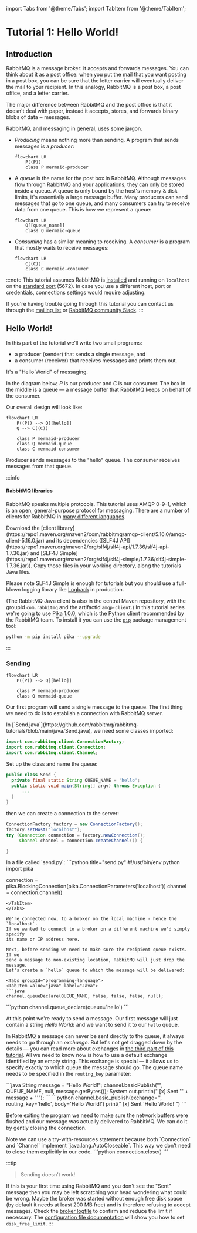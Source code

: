 import Tabs from '@theme/Tabs';
import TabItem from '@theme/TabItem';

# Tutorial 1: Hello World!

## Introduction

RabbitMQ is a message broker: it accepts and forwards messages. You can think
about it as a post office: when you put the mail that you want posting in a
post box, you can be sure that the letter carrier will eventually deliver the
mail to your recipient. In this analogy, RabbitMQ is a post box, a post office,
and a letter carrier.

The major difference between RabbitMQ and the post office is that it doesn't
deal with paper, instead it accepts, stores, and forwards binary blobs of data
‒ messages.

RabbitMQ, and messaging in general, uses some jargon.

* *Producing* means nothing more than sending. A program that sends messages is
  a *producer*:

    ```mermaid
    flowchart LR
        P((P))
        class P mermaid-producer
    ```

* A *queue* is the name for the post box in RabbitMQ. Although messages flow
  through RabbitMQ and your applications, they can only be stored inside a
  queue. A queue is only bound by the host's memory & disk limits, it's
  essentially a large message buffer. Many producers can send messages that go
  to one queue, and many consumers can try to receive data from one queue. This
  is how we represent a queue: 

    ```mermaid
    flowchart LR
        Q[[queue_name]]
        class Q mermaid-queue
    ```

* *Consuming* has a similar meaning to receiving. A *consumer* is a program
  that mostly waits to receive messages:

    ```mermaid
    flowchart LR
        C((C))
        class C mermaid-consumer
    ```

:::note
This tutorial assumes RabbitMQ is [installed](/docs/download) and running on
`localhost` on the [standard port](/docs/networking#ports) (5672). In case you
use a different host, port or credentials, connections settings would require
adjusting.

If you're having trouble going through this tutorial you can contact us through
the [mailing list](https://groups.google.com/forum/#!forum/rabbitmq-users) or
[RabbitMQ community Slack](https://www.rabbitmq.com/slack/).
:::

## Hello World!

In this part of the tutorial we'll write two small programs:
* a producer (sender) that sends a single message, and
* a consumer (receiver) that receives messages and prints them out.

It's a "Hello World" of messaging.

In the diagram below, *P* is our producer and *C* is our consumer. The box in
the middle is a queue — a message buffer that RabbitMQ keeps on behalf of the
consumer.

Our overall design will look like:

```mermaid
flowchart LR
    P((P)) --> Q[[hello]]
    Q --> C((C))

    class P mermaid-producer
    class Q mermaid-queue
    class C mermaid-consumer
```

Producer sends messages to the "hello" queue. The consumer receives messages
from that queue.

:::info
#### RabbitMQ libraries

RabbitMQ speaks multiple protocols. This tutorial uses AMQP 0-9-1, which is an
open, general-purpose protocol for messaging. There are a number of clients for
RabbitMQ in [many different languages](/docs/devtools).

<Tabs groupId="programming-language">
<TabItem value="java" label="Java">
Download the [client library](https://repo1.maven.org/maven2/com/rabbitmq/amqp-client/5.16.0/amqp-client-5.16.0.jar)
and its dependencies ([SLF4J API](https://repo1.maven.org/maven2/org/slf4j/slf4j-api/1.7.36/slf4j-api-1.7.36.jar) and
[SLF4J Simple](https://repo1.maven.org/maven2/org/slf4j/slf4j-simple/1.7.36/slf4j-simple-1.7.36.jar)).
Copy those files in your working directory, along the tutorials Java files.

Please note SLF4J Simple is enough for tutorials but you should use a full-blown
logging library like [Logback](https://logback.qos.ch/) in production.

(The RabbitMQ Java client is also in the central Maven repository,
with the groupId `com.rabbitmq` and the artifactId `amqp-client`.)
</TabItem>
<TabItem value="python" label="Python">
In this tutorial series we're going to use [Pika
1.0.0](https://pika.readthedocs.org/en/stable/), which is the Python client
recommended by the RabbitMQ team. To install it you can use the
[`pip`](https://pip.pypa.io/en/stable/quickstart/) package management tool:

```bash
python -m pip install pika --upgrade
```
</TabItem>
</Tabs>
:::

### Sending

```mermaid
flowchart LR
    P((P)) --> Q[[hello]]

    class P mermaid-producer
    class Q mermaid-queue
```

Our first program will send a single message to the queue. The first thing we
need to do is to establish a connection with RabbitMQ server.

<Tabs groupId="programming-language">
<TabItem value="java" label="Java">
In [`Send.java`](https://github.com/rabbitmq/rabbitmq-tutorials/blob/main/java/Send.java),
we need some classes imported:

```java title="Send.java"
import com.rabbitmq.client.ConnectionFactory;
import com.rabbitmq.client.Connection;
import com.rabbitmq.client.Channel;
```

Set up the class and name the queue:

```java
public class Send {
  private final static String QUEUE_NAME = "hello";
  public static void main(String[] argv) throws Exception {
      ...
  }
}
```

then we can create a connection to the server:

```java
ConnectionFactory factory = new ConnectionFactory();
factory.setHost("localhost");
try (Connection connection = factory.newConnection();
     Channel channel = connection.createChannel()) {

}
```
</TabItem>
<TabItem value="python" label="Python">
In a file called `send.py`:
```python title="send.py"
#!/usr/bin/env python
import pika

connection = pika.BlockingConnection(pika.ConnectionParameters('localhost'))
channel = connection.channel()
```
</TabItem>
</Tabs>

We're connected now, to a broker on the local machine - hence the `localhost`.
If we wanted to connect to a broker on a different machine we'd simply specify
its name or IP address here.

Next, before sending we need to make sure the recipient queue exists. If we
send a message to non-existing location, RabbitMQ will just drop the message.
Let's create a `hello` queue to which the message will be delivered:

<Tabs groupId="programming-language">
<TabItem value="java" label="Java">
```java
channel.queueDeclare(QUEUE_NAME, false, false, false, null);
```
</TabItem>
<TabItem value="python" label="Python">
```python
channel.queue_declare(queue='hello')
```
</TabItem>
</Tabs>

At this point we're ready to send a message. Our first message will just
contain a string *Hello World!* and we want to send it to our `hello` queue.

In RabbitMQ a message can never be sent directly to the queue, it always needs
to go through an *exchange*. But let's not get dragged down by the details —
you can read more about exchanges in [the third part of this
tutorial](/docs/tutorials/tutorial-three-python). All we need to know now is how to use a
default exchange identified by an empty string. This exchange is special — it
allows us to specify exactly to which queue the message should go. The queue
name needs to be specified in the `routing_key` parameter:

<Tabs groupId="programming-language">
<TabItem value="java" label="Java">
```java
String message = "Hello World!";
channel.basicPublish("", QUEUE_NAME, null, message.getBytes());
System.out.println(" [x] Sent '" + message + "'");
```
</TabItem>
<TabItem value="python" label="Python">
```python
channel.basic_publish(exchange='',
                      routing_key='hello',
                      body='Hello World!')
print(" [x] Sent 'Hello World!'")
```
</TabItem>
</Tabs>

Before exiting the program we need to make sure the network buffers were
flushed and our message was actually delivered to RabbitMQ. We can do it by
gently closing the connection.

<Tabs groupId="programming-language">
<TabItem value="java" label="Java">
Note we can use a try-with-resources statement because both `Connection` and
`Channel` implement `java.lang.AutoCloseable`. This way we don't need to close
them explicitly in our code.
</TabItem>
<TabItem value="python" label="Python">
```python
connection.close()
```
</TabItem>
</Tabs>

:::tip
> Sending doesn't work!

If this is your first time using RabbitMQ and you don't see the "Sent" message
then you may be left scratching your head wondering what could be wrong. Maybe
the broker was started without enough free disk space (by default it needs at
least 200 MB free) and is therefore refusing to accept messages. Check the
[broker logfile](/docs/logging#log-file-location) to confirm and reduce the
limit if necessary. The [configuration file
documentation](/docs/configure#config-items) will show you how to set
`disk_free_limit`.
:::
